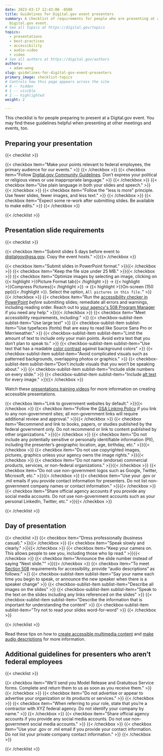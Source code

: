 ```yaml
---
date: 2023-03-17 12:43:00 -0500
title: Guidelines for Digital.gov event presenters
summary: A checklist of requirements for people who are presenting at a
  Digital.gov event.
# See all topics at https://digital.gov/topics
topics:
  - presentations
  - best-practices
  - accessibility
  - audio-video
  - video
# See all authors at https://digital.gov/authors
authors:
  - adam-wong
slug: guidelines-for-digital-gov-event-presenters
primary_image: checklist-topics
# Controls how this page appears across the site
# 0 -- hidden
# 1 -- visible
# 2 -- highlighted
weight: 2

---
```


This checklist is for people preparing to present at a Digital.gov event. You may find these guidelines helpful when presenting at other meetings and events, too.

## Preparing your presentation

{{< checklist >}}

{{< checkbox item="Make your points relevant to federal employees, the primary audience for our events." >}} {{< /checkbox >}}
{{< checkbox item="Follow [Digital.gov Community Guidelines](https://digital.gov/communities/manage-your-subscription/). Don’t express your political or religious views or use inappropriate language." >}} {{< /checkbox >}} 
{{< checkbox item="Use plain language in both your slides and speech." >}} {{< /checkbox >}}
{{< checkbox item="Follow the "less is more" principle. Use fewer slides, fewer images, and less text." >}} {{< /checkbox >}}
{{< checkbox item="Expect some re-work after submitting slides. Be available to make edits." >}} {{< /checkbox >}}

{{< /checklist >}}

## Presentation slide requirements

{{< checklist >}}

{{< checkbox item="Submit slides 5 days before event to [digitalgov@gsa.gov](mailto:digitalgov@gsa.gov). Copy the event hosts." >}}{{< /checkbox >}}

{{< checkbox item="Submit slides in PowerPoint format." >}}{{< /checkbox >}} 
{{< checkbox item="Keep the file size under 25 MB." >}}{{< /checkbox >}} 
{{< checkbox item="Optimize images by selecting an image, clicking on {{< highlight >}}Picture Format tab{{< /highlight >}} → {{< highlight >}}Compress Pictures{{< /highlight >}} → {{< highlight >}}On-screen (150 ppi){{< /highlight >}}. Select the option, `All pictures in this file.`" >}}{{< /checkbox >}} 
{{< checkbox item="Run the [accessibility checker in PowerPoint](https://support.microsoft.com/en-us/office/make-your-powerpoint-presentations-accessible-to-people-with-disabilities-6f7772b2-2f33-4bd2-8ca7-dae3b2b3ef25) _before_ submitting slides; remediate all errors and warnings, including reading order. Reach out to [your agency's 508 Program Manager](https://www.section508.gov/tools/program-manager-listing/) if you need any help." >}}{{< /checkbox >}} 
{{< checkbox item="Meet accessibility requirements, including:" >}}
{{< checkbox-sublist-item sublist-item="Use large text" >}} 
{{< checkbox-sublist-item sublist-item="Use typefaces (fonts) that are easy to read like Source Sans Pro or Merriweather." >}} 
{{< checkbox-sublist-item sublist-item="Limit the amount of text to include only your main points. Avoid extra text that you don’t plan to speak to." >}} 
{{< checkbox-sublist-item sublist-item="Use text that has a readable [color contrast](https://www.section508.gov/training/documents/aed-cop-docx12/) against background colors" >}} 
{{< checkbox-sublist-item sublist-item="Avoid complicated visuals such as patterned backgrounds, overlapping photos or graphics." >}} 
{{< checkbox-sublist-item sublist-item="Don’t include visuals that you won’t be speaking about." >}} 
{{< checkbox-sublist-item sublist-item="Include slide numbers on every slide." >}} 
{{< checkbox-sublist-item sublist-item="Include [alt text](https://www.section508.gov/training/presentations/aed-cop-pptx07/) for every image." >}}{{< /checkbox >}} 

   Watch these [presentations training videos](https://www.section508.gov/create/presentations/training-videos) for more information on creating accessible presentations.

{{< checkbox item="Link to government websites by default." >}}{{< /checkbox >}} 
{{< checkbox item="Follow the [GSA Linking Policy](https://www.gsa.gov/website-information/website-policies#linking) if you link to any non-government sites; all non-government links will require additional review and approval." >}}{{< /checkbox >}} 
{{< checkbox item="Recommend and link to books, papers, or studies published by the federal government only. Do not recommend or link to content published by other organizations." >}}{{< /checkbox >}} 
{{< checkbox item="Do not include any potentially sensitive or personally identifiable information (PII), including the presenter’s geographic location, age, birthday, etc." >}}{{< /checkbox >}} 
{{< checkbox item="Do not use copyrighted images, pictures, graphics unless your agency owns the image rights." >}}{{< /checkbox >}} 
{{< checkbox item="Do not name (endorse) commercial products, services, or non-federal organizations." >}}{{< /checkbox >}} 
{{< checkbox item="Do not use non-government logos such as Google, Twitter, Microsoft, etc." >}}{{< /checkbox >}} 
{{< checkbox item="Use your .gov or .mil emails if you provide contact information for presenters. Do not list non-government company names or contact information." >}}{{< /checkbox >}} 
{{< checkbox item="Share official agency accounts if you provide any social media accounts. Do not use non-government accounts such as your personal LinkedIn, Twitter, etc." >}}{{< /checkbox >}} 

{{< /checklist >}}

## Day of presentation

{{< checklist >}} 
{{< checkbox item="Dress professionally (business casual)." >}}{{< /checkbox >}} 
{{< checkbox item="Speak slowly and clearly." >}}{{< /checkbox >}} 
{{< checkbox item="Keep your camera on. This allows people to see you, including those who lip read." >}}{{< /checkbox >}} 
{{< checkbox item="Announce the slide number instead of saying &#34;Next slide.&#34;" >}}{{< /checkbox >}} 
{{< checkbox item="To meet [Section 508](https://www.section508.gov/manage/laws-and-policies) requirements for accessibility, provide “audio descriptions” as follows:" >}} 
{{< checkbox-sublist-item sublist-item="Say your name each time you begin to speak, or announce the new speaker when there is a speaker change" >}} 
{{< checkbox-sublist-item sublist-item="Describe all images on the slides" >}} 
{{< checkbox-sublist-item sublist-item="Speak to the text on the slides including any links referenced on the slides" >}} 
{{< checkbox-sublist-item sublist-item="Describe the information that is important for understanding the content" >}} 
{{< checkbox-sublist-item sublist-item="Try not to read your slides word-for-word" >}} {{< /checkbox >}}

{{< /checklist >}}

   Read these tips on how to [create accessible multimedia content](https://www.section508.gov/create/synchronized-media#audio-description) and [make audio descriptions](https://digital.gov/2014/06/30/508-accessible-videos-how-to-make-audio-descriptions/) for more information.

## Additional guidelines for presenters who aren’t federal employees

{{< checklist >}}

{{< checkbox item="We'll send you Model Release and Gratuitous Service forms. Complete and return them to us as soon as you receive them." >}} {{< /checkbox >}}
{{< checkbox item="Do not advertise or appear to advertise your organization or its products or services." >}} {{< /checkbox >}} 
{{< checkbox item="When referring to your role, state that you’re a contractor with XYZ federal agency. Do not identify your company by name." >}} {{< /checkbox >}}
{{< checkbox item="Share official agency accounts if you provide any social media accounts. Do not use non-government social media accounts." >}} {{< /checkbox >}}
{{< checkbox item="Use your .gov or .mil email if you provide your contact information. Do not list your private company contact information." >}} {{< /checkbox >}}

{{< /checklist >}}
